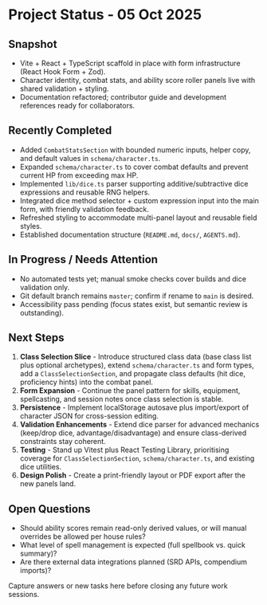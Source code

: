# Project Status - 05 Oct 2025

## Snapshot

- Vite + React + TypeScript scaffold in place with form infrastructure (React Hook Form + Zod).
- Character identity, combat stats, and ability score roller panels live with shared validation + styling.
- Documentation refactored; contributor guide and development references ready for collaborators.

## Recently Completed

- Added `CombatStatsSection` with bounded numeric inputs, helper copy, and default values in `schema/character.ts`.
- Expanded `schema/character.ts` to cover combat defaults and prevent current HP from exceeding max HP.
- Implemented `lib/dice.ts` parser supporting additive/subtractive dice expressions and reusable RNG helpers.
- Integrated dice method selector + custom expression input into the main form, with friendly validation feedback.
- Refreshed styling to accommodate multi-panel layout and reusable field styles.
- Established documentation structure (`README.md`, `docs/`, `AGENTS.md`).

## In Progress / Needs Attention

- No automated tests yet; manual smoke checks cover builds and dice validation only.
- Git default branch remains `master`; confirm if rename to `main` is desired.
- Accessibility pass pending (focus states exist, but semantic review is outstanding).

## Next Steps

1. **Class Selection Slice** - Introduce structured class data (base class list plus optional archetypes), extend `schema/character.ts` and form types, add a `ClassSelectionSection`, and propagate class defaults (hit dice, proficiency hints) into the combat panel.
2. **Form Expansion** - Continue the panel pattern for skills, equipment, spellcasting, and session notes once class selection is stable.
3. **Persistence** - Implement localStorage autosave plus import/export of character JSON for cross-session editing.
4. **Validation Enhancements** - Extend dice parser for advanced mechanics (keep/drop dice, advantage/disadvantage) and ensure class-derived constraints stay coherent.
5. **Testing** - Stand up Vitest plus React Testing Library, prioritising coverage for `ClassSelectionSection`, `schema/character.ts`, and existing dice utilities.
6. **Design Polish** - Create a print-friendly layout or PDF export after the new panels land.

## Open Questions

- Should ability scores remain read-only derived values, or will manual overrides be allowed per house rules?
- What level of spell management is expected (full spellbook vs. quick summary)?
- Are there external data integrations planned (SRD APIs, compendium imports)?

Capture answers or new tasks here before closing any future work sessions.
